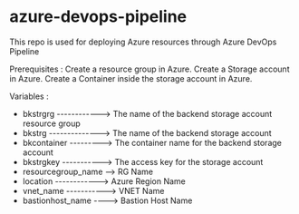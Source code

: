 # azure-devops-pipeline
This repo is used for deploying Azure resources through Azure DevOps Pipeline

Prerequisites :
Create a resource group in Azure.
Create a Storage account in Azure.
Create a Container inside the storage account in Azure.

Variables :

- bkstrgrg ------------> The name of the backend storage account resource group
- bkstrg --------------> The name of the backend storage account
- bkcontainer ---------> The container name for the backend storage account
- bkstrgkey -----------> The access key for the storage account
- resourcegroup_name --> RG Name
- location ------------> Azure Region Name
- vnet_name -----------> VNET Name
- bastionhost_name ----> Bastion Host Name

